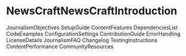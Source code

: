 # NewsCraftNewsCraftIntroduction
JournalismObjectives
SetupGuide
ContentFeatures
DependenciesList
CodeExamples
ConfigurationSettings
ContributionGuide
ErrorHandling
LicenseDetails
JournalismFAQ
Changelog
TestingInstructions
ContentPerformance
CommunityResources
